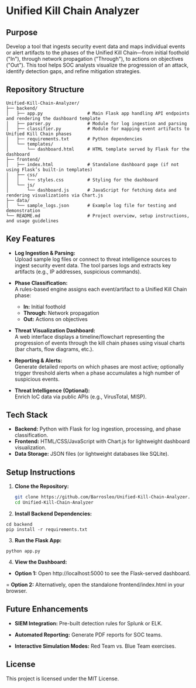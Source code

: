 # Unified Kill Chain Analyzer

## Purpose
Develop a tool that ingests security event data and maps individual events or alert artifacts to the phases of the Unified Kill Chain—from initial foothold ("In"), through network propagation ("Through"), to actions on objectives ("Out"). This tool helps SOC analysts visualize the progression of an attack, identify detection gaps, and refine mitigation strategies.

## Repository Structure
```
Unified-Kill-Chain-Analyzer/
├── backend/
│   ├── app.py                 # Main Flask app handling API endpoints and rendering the dashboard template
│   ├── parser.py              # Module for log ingestion and parsing
│   ├── classifier.py          # Module for mapping event artifacts to Unified Kill Chain phases
│   ├── requirements.txt       # Python dependencies
│   └── templates/
│       └── dashboard.html     # HTML template served by Flask for the dashboard
├── frontend/
│   ├── index.html             # Standalone dashboard page (if not using Flask’s built-in templates)
│   ├── css/
│   │   └── styles.css         # Styling for the dashboard
│   └── js/
│       └── dashboard.js       # JavaScript for fetching data and rendering visualizations via Chart.js
├── data/
│   └── sample_logs.json       # Example log file for testing and demonstration
└── README.md                  # Project overview, setup instructions, and usage guidelines
```

## Key Features
- **Log Ingestion & Parsing:**  
  Upload sample log files or connect to threat intelligence sources to ingest security event data. The tool parses logs and extracts key artifacts (e.g., IP addresses, suspicious commands).

- **Phase Classification:**  
  A rules-based engine assigns each event/artifact to a Unified Kill Chain phase:
  - **In:** Initial foothold
  - **Through:** Network propagation
  - **Out:** Actions on objectives

- **Threat Visualization Dashboard:**  
  A web interface displays a timeline/flowchart representing the progression of events through the kill chain phases using visual charts (bar charts, flow diagrams, etc.).

- **Reporting & Alerts:**  
  Generate detailed reports on which phases are most active; optionally trigger threshold alerts when a phase accumulates a high number of suspicious events.

- **Threat Intelligence (Optional):**  
  Enrich IoC data via public APIs (e.g., VirusTotal, MISP).

## Tech Stack
- **Backend:** Python with Flask for log ingestion, processing, and phase classification.
- **Frontend:** HTML/CSS/JavaScript with Chart.js for lightweight dashboard visualization.
- **Data Storage:** JSON files (or lightweight databases like SQLite).

## Setup Instructions

1. **Clone the Repository:**

   ```bash
   git clone https://github.com/Barrosleo/Unified-Kill-Chain-Analyzer.git
   cd Unified-Kill-Chain-Analyzer
   ```
   
2.  **Install Backend Dependencies:**
  ```
  cd backend
  pip install -r requirements.txt
  ```

3.  **Run the Flask App:**
  ```
  python app.py
  ```

4.  **View the Dashboard:**

- **Option 1:** Open http://localhost:5000 to see the Flask-served dashboard.

= **Option 2:** Alternatively, open the standalone frontend/index.html in your browser.

## Future Enhancements

- **SIEM Integration:** Pre-built detection rules for Splunk or ELK.

- **Automated Reporting:** Generate PDF reports for SOC teams.

- **Interactive Simulation Modes:** Red Team vs. Blue Team exercises.

## License

This project is licensed under the MIT License.
